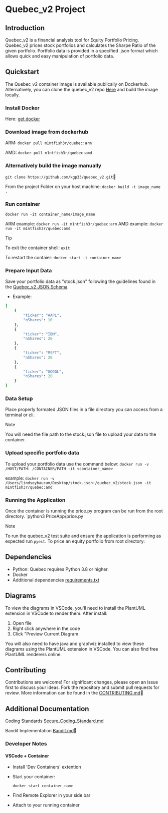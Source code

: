 # Quebec_v2 Project

## Introduction
Quebec_v2 is a financial analysis tool for Equity Portfolio Pricing.  Quebec_v2 prices stock portfolios and calculates the Sharpe Ratio of the given
portfolio. Portfolio data is provided in a specified .json format which allows quick and easy manipulation of portfolio data.

## Quickstart
The Quebec_v2 container image is available publically on Dockerhub.  Alternatively, you can clone the quebec_v2 repo [Here](https://github.com/kgp33/quebec_v2.git) and build the image locally.

### Install Docker

Here: [get docker](https://docs.docker.com/get-started/get-docker/)

### Download image from dockerhub

ARM: `docker pull m1ntfish3r/quebec:arm`

AMD: `docker pull m1ntfish3r/quebec:amd`

### Alternatively build the image manually
`git clone https://github.com/kgp33/quebec_v2.git`🦄

From the project Folder on your host machine:
`docker build -t image_name .`

### Run container

`docker run -it container_name/image_name`

ARM example: `docker run -it m1ntfish3r/quebec:arm`
AMD example: `docker run -it m1ntfish3r/quebec:amd`

> [!TIP]
> To exit the container shell:
> `exit`
> 
> To restart the contaier:
> `docker start -i container_name`

### Prepare Input Data

Save your portfolio data as "stock.json" following the guidelines found in the [Quebec_v2 JSON Schema](https://github.com/kgp33/quebec_v2/blob/main/Schemas/stock-schema.json)

- Example: 
```ruby
[
    {
        "ticker": "AAPL", 
        "nShares": 10
    }, 
    {
        "ticker": "IBM",
        "nShares": 20
    },
    {
        "ticker": "MSFT",
        "nShares": 20
    },
    {
        "ticker": "GOOGL",
        "nShares": 20
    }
]
```

### Data Setup
Place properly formated JSON files in a file directory you can access from a terminal or cli.  
> [!NOTE]
> You will need the file path to the stock.json file to upload your data to the container.


### Upload specific portfolio data

To upload your portfolio data use the command below:
    `docker run -v /HOST/PATH: /CONTAINER/PATH -it <container_name>`

example:
    `docker run -v /Users/lindseybaucum/Desktop/stock.json:/quebec_v2/stock.json -it m1ntfish3r/quebec:amd`


### Running the Application

Once the container is running the price.py program can be run from the root directory.
`python3 PriceApp/price.py

> [!NOTE]
> To run the quebec_v2 test suite and ensure the application is performing as expected run `pyest`.
To price an equity portfolio from root directory:

## Dependencies
* Python: Quebec requires Python 3.8 or higher.
* Docker
* Additional dependencies [requirements.txt](https://github.com/kgp33/quebec_v2/blob/main/requirements.txt)

## Diagrams
To view the diagrams in VSCode, you'll need to install the PlantUML extension in VSCode to render them. After install:

1. Open file
2. Right click anywhere in the code
3. Click "Preview Current Diagram

You will also need to have java and graphviz installed to view these diagrams using the PlantUML extension in VSCode. You can also find free PlantUML renderers online.


## Contributing
Contributions are welcome! For significant changes, please open an issue first to discuss your ideas. Fork the repository and submit pull requests for review.
More information can be found in the [CONTRIBUTING.md](https://github.com/kgp33/quebec_v2/blob/main/CONTRIBUTING.md)🦑

## Additional Documentation
Coding Standards [Secure_Coding_Standard.md](https://github.com/kgp33/quebec_v2/blob/main/DOCS/Secure_Coding_Standard.md)

Bandit Implementation [Bandit.md](https://github.com/kgp33/quebec_v2/blob/main/DOCS/Bandit.md)🦝




### Developer Notes
#### VSCode + Container

- Install 'Dev Containers' extention

- Start your container:

    `docker start container_name`

- Find Remote Explorer in your side bar

- Attach to your running container

